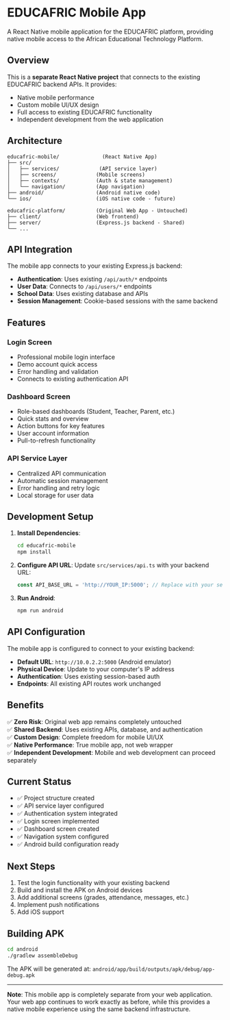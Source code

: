 # EDUCAFRIC Mobile App

A React Native mobile application for the EDUCAFRIC platform, providing native mobile access to the African Educational Technology Platform.

## Overview

This is a **separate React Native project** that connects to the existing EDUCAFRIC backend APIs. It provides:

- Native mobile performance
- Custom mobile UI/UX design
- Full access to existing EDUCAFRIC functionality
- Independent development from the web application

## Architecture

```
educafric-mobile/              (React Native App)
├── src/
│   ├── services/             (API service layer)
│   ├── screens/             (Mobile screens)
│   ├── contexts/            (Auth & state management)
│   └── navigation/          (App navigation)
├── android/                 (Android native code)
└── ios/                     (iOS native code - future)

educafric-platform/          (Original Web App - Untouched)
├── client/                  (Web frontend)
├── server/                  (Express.js backend - Shared)
└── ...
```

## API Integration

The mobile app connects to your existing Express.js backend:

- **Authentication**: Uses existing `/api/auth/*` endpoints
- **User Data**: Connects to `/api/users/*` endpoints  
- **School Data**: Uses existing database and APIs
- **Session Management**: Cookie-based sessions with the same backend

## Features

### Login Screen
- Professional mobile login interface
- Demo account quick access
- Error handling and validation
- Connects to existing authentication API

### Dashboard Screen  
- Role-based dashboards (Student, Teacher, Parent, etc.)
- Quick stats and overview
- Action buttons for key features
- User account information
- Pull-to-refresh functionality

### API Service Layer
- Centralized API communication
- Automatic session management
- Error handling and retry logic
- Local storage for user data

## Development Setup

1. **Install Dependencies**:
   ```bash
   cd educafric-mobile
   npm install
   ```

2. **Configure API URL**:
   Update `src/services/api.ts` with your backend URL:
   ```typescript
   const API_BASE_URL = 'http://YOUR_IP:5000'; // Replace with your server IP
   ```

3. **Run Android**:
   ```bash
   npm run android
   ```

## API Configuration

The mobile app is configured to connect to your existing backend:

- **Default URL**: `http://10.0.2.2:5000` (Android emulator)
- **Physical Device**: Update to your computer's IP address
- **Authentication**: Uses existing session-based auth
- **Endpoints**: All existing API routes work unchanged

## Benefits

✅ **Zero Risk**: Original web app remains completely untouched  
✅ **Shared Backend**: Uses existing APIs, database, and authentication  
✅ **Custom Design**: Complete freedom for mobile UI/UX  
✅ **Native Performance**: True mobile app, not web wrapper  
✅ **Independent Development**: Mobile and web development can proceed separately  

## Current Status

- ✅ Project structure created
- ✅ API service layer configured
- ✅ Authentication system integrated
- ✅ Login screen implemented
- ✅ Dashboard screen created
- ✅ Navigation system configured
- ✅ Android build configuration ready

## Next Steps

1. Test the login functionality with your existing backend
2. Build and install the APK on Android devices
3. Add additional screens (grades, attendance, messages, etc.)
4. Implement push notifications
5. Add iOS support

## Building APK

```bash
cd android
./gradlew assembleDebug
```

The APK will be generated at: `android/app/build/outputs/apk/debug/app-debug.apk`

---

**Note**: This mobile app is completely separate from your web application. Your web app continues to work exactly as before, while this provides a native mobile experience using the same backend infrastructure.